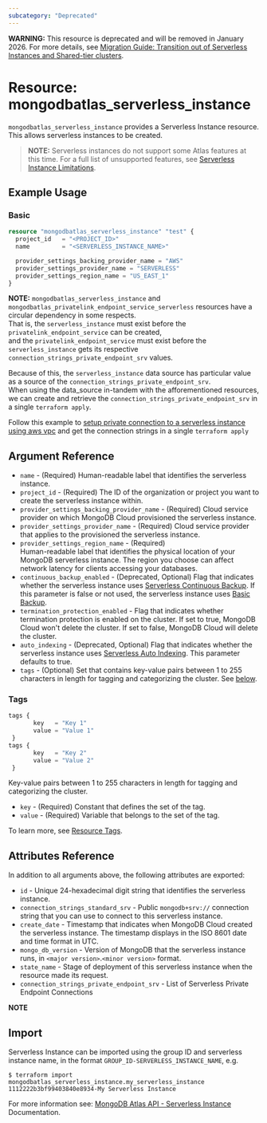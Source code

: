```yaml
---
subcategory: "Deprecated"    
---
```


**WARNING:** This resource is deprecated and will be removed in January 2026. For more details, see [Migration Guide: Transition out of Serverless Instances and Shared-tier clusters](https://registry.terraform.io/providers/mongodb/mongodbatlas/latest/docs/guides/serverless-shared-migration-guide).

# Resource: mongodbatlas_serverless_instance

`mongodbatlas_serverless_instance` provides a Serverless Instance resource. This allows serverless instances to be created.

> **NOTE:**  Serverless instances do not support some Atlas features at this time.
For a full list of unsupported features, see [Serverless Instance Limitations](https://docs.atlas.mongodb.com/reference/serverless-instance-limitations/).

## Example Usage

### Basic
```terraform
resource "mongodbatlas_serverless_instance" "test" {
  project_id   = "<PROJECT_ID>"
  name         = "<SERVERLESS_INSTANCE_NAME>"

  provider_settings_backing_provider_name = "AWS"
  provider_settings_provider_name = "SERVERLESS"
  provider_settings_region_name = "US_EAST_1"
}
```

**NOTE:**  `mongodbatlas_serverless_instance` and `mongodbatlas_privatelink_endpoint_service_serverless` resources have a circular dependency in some respects.\
That is, the `serverless_instance` must exist before the `privatelink_endpoint_service` can be created,\
and the `privatelink_endpoint_service` must exist before the `serverless_instance` gets its respective `connection_strings_private_endpoint_srv` values.

Because of this, the `serverless_instance` data source has particular value as a source of the `connection_strings_private_endpoint_srv`.\
When using the data_source in-tandem with the afforementioned resources, we can create and retrieve the `connection_strings_private_endpoint_srv` in a single `terraform apply`.

Follow this example to [setup private connection to a serverless instance using aws vpc](https://github.com/mongodb/terraform-provider-mongodbatlas/tree/master/examples/aws-privatelink-endpoint/serverless-instance) and get the connection strings in a single `terraform apply`

## Argument Reference

* `name` - (Required) Human-readable label that identifies the serverless instance.
* `project_id` - (Required) The ID of the organization or project you want to create the serverless instance within.
* `provider_settings_backing_provider_name` - (Required) Cloud service provider on which MongoDB Cloud provisioned the serverless instance.
* `provider_settings_provider_name` - (Required) Cloud service provider that applies to the provisioned the serverless instance.
* `provider_settings_region_name` - (Required) 	
  Human-readable label that identifies the physical location of your MongoDB serverless instance. The region you choose can affect network latency for clients accessing your databases.
* `continuous_backup_enabled` - (Deprecated, Optional) Flag that indicates whether the serverless instance uses [Serverless Continuous Backup](https://www.mongodb.com/docs/atlas/configure-serverless-backup). If this parameter is false or not used, the serverless instance uses [Basic Backup](https://www.mongodb.com/docs/atlas/configure-serverless-backup).  
* `termination_protection_enabled` - Flag that indicates whether termination protection is enabled on the cluster. If set to true, MongoDB Cloud won't delete the cluster. If set to false, MongoDB Cloud will delete the cluster.
* `auto_indexing` - (Deprecated, Optional) Flag that indicates whether the serverless instance uses [Serverless Auto Indexing](https://www.mongodb.com/docs/atlas/performance-advisor/auto-index-serverless/). This parameter defaults to true.
* `tags` - (Optional) Set that contains key-value pairs between 1 to 255 characters in length for tagging and categorizing the cluster. See [below](#tags).

### Tags

 ```terraform
 tags {
        key   = "Key 1"
        value = "Value 1"
  }
 tags {
        key   = "Key 2"
        value = "Value 2"
  }
```

Key-value pairs between 1 to 255 characters in length for tagging and categorizing the cluster.

* `key` - (Required) Constant that defines the set of the tag.
* `value` - (Required) Variable that belongs to the set of the tag.

To learn more, see [Resource Tags](https://dochub.mongodb.org/core/add-cluster-tag-atlas).

## Attributes Reference

In addition to all arguments above, the following attributes are exported:

* `id` - Unique 24-hexadecimal digit string that identifies the serverless instance.
* `connection_strings_standard_srv` - Public `mongodb+srv://` connection string that you can use to connect to this serverless instance.
* `create_date` - Timestamp that indicates when MongoDB Cloud created the serverless instance. The timestamp displays in the ISO 8601 date and time format in UTC.
* `mongo_db_version` - Version of MongoDB that the serverless instance runs, in `<major version>`.`<minor version>` format.
* `state_name` - Stage of deployment of this serverless instance when the resource made its request.
* `connection_strings_private_endpoint_srv` - List of Serverless Private Endpoint Connections

**NOTE**

## Import

Serverless Instance can be imported using the group ID and serverless instance name, in the format `GROUP_ID-SERVERLESS_INSTANCE_NAME`, e.g.

```
$ terraform import mongodbatlas_serverless_instance.my_serverless_instance 1112222b3bf99403840e8934-My Serverless Instance
```

For more information see: [MongoDB Atlas API - Serverless Instance](https://docs.atlas.mongodb.com/reference/api/serverless-instances/) Documentation.
